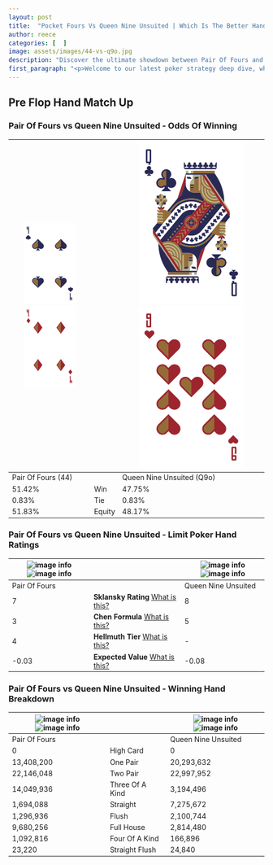 ```yaml
---
layout: post
title:  "Pocket Fours Vs Queen Nine Unsuited | Which Is The Better Hand In Poker? A Complete Guide"
author: reece
categories: [  ]
image: assets/images/44-vs-q9o.jpg
description: "Discover the ultimate showdown between Pair Of Fours and Queen Nine Unsuited in poker! Uncover the odds, strategies, and scenarios where one hand triumphs over the other. Get ready to up your poker game with this thrilling analysis."
first_paragraph: "<p>Welcome to our latest poker strategy deep dive, where we're pitting two distinct hands against each other in a high-stakes showdown: Pair Of Fours vs Queen Nine Unsuited.</p><p>In the dynamic world of poker, every decision counts, and knowing which hand holds the upper hand is key to your success at the table.</p><p>In this article, we'll dissect these two hands, explore the scenarios where one dominates the other, and equip you with the knowledge to make strategic choices that can tip the odds in your favor.</p><p>Get ready to unravel the intriguing dynamics of these poker hands and elevate your game to new heights.</p>"
---
```




[comment]: # (sp0)

## Pre Flop Hand Match Up

<div class="table hand-ratings" markdown="1"> 



### Pair Of Fours vs Queen Nine Unsuited - Odds Of Winning


    
| ![image info](assets/images/hand1/4.png) ![image info](assets/images/hand1/4o.png) |  | ![image info](assets/images/hand2/q.png) ![image info](assets/images/hand2/9o.png) |
| -------- | -------- | -------- |
| Pair Of Fours (44) |  | Queen Nine Unsuited (Q9o) |
| 51.42% | Win | 47.75% |
| 0.83% | Tie | 0.83% |
| 51.83% | Equity | 48.17% |




[comment]: # (sp1)



### Pair Of Fours vs Queen Nine Unsuited - Limit Poker Hand Ratings


    
| ![image info](https://www.riverpairs.com/assets/images/hand1/4.png) ![image info](https://www.riverpairs.com/assets/images/hand1/4o.png) |  | ![image info](https://www.riverpairs.com/assets/images/hand2/q.png) ![image info](https://www.riverpairs.com/assets/images/hand2/9o.png) |
| -------- | -------- | -------- |
| Pair Of Fours |  | Queen Nine Unsuited |
| 7 | **Sklansky Rating** [What is this?](/sklansky-rating-explained) | 8 |
| 3 | **Chen Formula** [What is this?](/chen-formula-explained) | 5 |
| 4 | **Hellmuth Tier** [What is this?](/Hellmuth-tier-explained) | - |
| -0.03 | **Expected Value** [What is this?](/expected-value-explained) | -0.08 |




[comment]: # (sp2)



### Pair Of Fours vs Queen Nine Unsuited - Winning Hand Breakdown


    
| ![image info](https://www.riverpairs.com/assets/images/hand1/4.png) ![image info](https://www.riverpairs.com/assets/images/hand1/4o.png) |  | ![image info](https://www.riverpairs.com/assets/images/hand2/q.png) ![image info](https://www.riverpairs.com/assets/images/hand2/9o.png) |
| -------- | -------- | -------- |
| Pair Of Fours |  | Queen Nine Unsuited |
| 0 | High Card | 0 |
| 13,408,200 | One Pair | 20,293,632 |
| 22,146,048 | Two Pair | 22,997,952 |
| 14,049,936 | Three Of A Kind | 3,194,496 |
| 1,694,088 | Straight | 7,275,672 |
| 1,296,936 | Flush | 2,100,744 |
| 9,680,256 | Full House | 2,814,480 |
| 1,092,816 | Four Of A Kind | 166,896 |
| 23,220 | Straight Flush | 24,840 |




[comment]: # (sp3)



</div>

[comment]: # (sp4)



[comment]: # (sp5)

